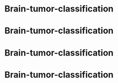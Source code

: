 # Brain-tumor-classification
# Brain-tumor-classification
# Brain-tumor-classification
# Brain-tumor-classification
